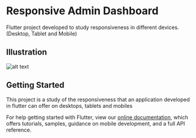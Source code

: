 # Responsive Admin Dashboard

Flutter project developed to study responsiveness in different devices. (Desktop, Tablet and Mobile)

## Illustration

![alt text](https://ibb.co/tbCTswh)

## Getting Started

This project is a study of the responsiveness that an application developed in flutter can offer on desktops, tablets and mobiles

For help getting started with Flutter, view our
[online documentation](https://flutter.dev/docs), which offers tutorials,
samples, guidance on mobile development, and a full API reference.

